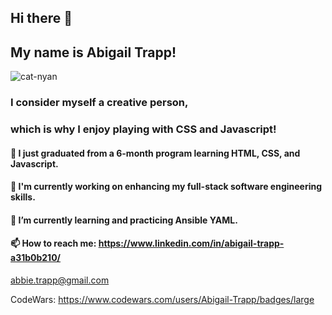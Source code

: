 ## Hi there 👋 
## My name is Abigail Trapp!
![cat-nyan](https://user-images.githubusercontent.com/79931224/131932759-70456940-1eb0-4dbd-a8b1-d54a27026efa.gif)
### I consider myself a creative person, 
### which is why I enjoy playing with CSS and Javascript!
 #### 🔭 I just graduated from a 6-month program learning HTML, CSS, and Javascript.
 #### :space_invader: I'm currently working on enhancing my full-stack software engineering skills. 
 #### 🌱 I’m currently learning and practicing Ansible YAML. 
 #### 📫 How to reach me: https://www.linkedin.com/in/abigail-trapp-a31b0b210/
 abbie.trapp@gmail.com


CodeWars: https://www.codewars.com/users/Abigail-Trapp/badges/large
